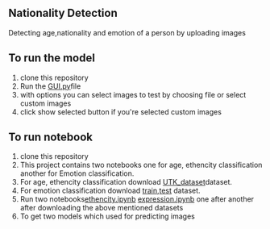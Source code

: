 ## Nationality Detection
Detecting age,nationality and emotion of a person by uploading images
## To run the model
1. clone this repository
2. Run the [GUI.py]()file
3. with options you can select images to test by choosing file or select custom images
4. click show selected button if you're selected custom images

## To run notebook
1. clone this repository
2. This project contains two notebooks one for age, ethencity classification another for Emotion classification.
3. For age, ethencity classification download [UTK_dataset](https://github.com/Vasantharish/long_hair_detection/tree/3a252e9e7fb34a67f6002e1b4c278b56b2716d1b/UTKFace)dataset.
4. For emotion classification download [train](),[test]() dataset.
5. Run two notebooks[ethencity.ipynb]() [expression.ipynb]() one after another after downloading the above mentioned datasets
6. To get two models which used for predicting images
